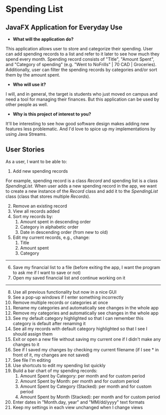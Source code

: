# Spending List

## JavaFX Application for Everyday Use

- **What will the application do?**

This application allows user to store and categorize their spending. 
User can add spending records to a list and refer to it later to see how much they spend every month.
Spending record consists of "Title", "Amount Spent", and "Category of spending" (e.g. "Went to NoFrills" | 70 CAD | Groceries).
Additionally, user can filter the spending records by categories and/or sort them by the amount spent.

- **Who will use it?**

I will, and in general, the target is students who just moved on campus and need a tool for managing their finances. 
But this application can be used by other people as well.  

- **Why is this project of interest to you?**

It'll be interesting to see how good software design makes adding new features less problematic.
And I'd love to spice up my implementations by using Java Streams.

## User Stories

As a user, I want to be able to:
1. Add new spending records

For example, spending record is a class *Record* and spending list is a class *SpendingList*. 
When user adds a new spending record in the app, we want to create a new instance of the *Record* class
and add it to the *SpendingList* class (class that stores multiple *Records*).

2. Remove an existing record
3. View all records added
4. Sort my records by:
   1. Amount spent in descending order
   2. Category in alphabetic order
   3. Date in descending order (from new to old)
5. Edit my current records, e.g., change:
   1. Title
   2. Amount spent
   3. Category
---
6. Save my financial list to a file (before exiting the app, I want the program to ask me if I want to save or not)
7. Open my saved financial list and continue working on it
---
8. Use all previous functionality but now in a nice GUI
9. See a pop-up windows if I enter something incorrectly
10. Remove multiple records or categories at once
11. Rename my categories and automatically see changes in the whole app
12. Remove my categories and automatically see changes in the whole app
13. See my default category highlighted so that I can remember this category is default after renaming it
14. See all my records with default category highlighted so that I see I should assign them
15. Exit or open a new file without saving my current one if I didn't make any changes to it
16. See if I saved my changes by checking my current filename (if I see * in front of it, my changes are not saved)
17. See file I'm editing
18. Use shortcuts to edit my spending list quickly
19. Build a bar chart of my spending records:
    1. Amount Spent by Category: per month and for custom period
    2. Amount Spent by Month: per month and for custom period
    3. Amount Spent by Category (Stacked): per month and for custom period
    4. Amount Spent by Month (Stacked): per month and for custom period
20. Enter dates in "Month.day, year" and "MM/dd/yyyy" text formats
21. Keep my settings in each view unchanged when I change views